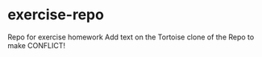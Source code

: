 # exercise-repo
Repo for exercise homework
Add text on the Tortoise clone of the Repo to make CONFLICT!